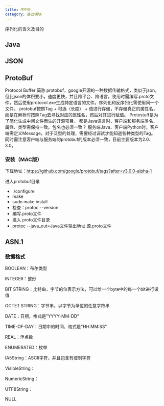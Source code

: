```yaml
---
title: 序列化
category: 基础模块
---
```


序列化的含义及目的

<!--more-->

## Java

## JSON

## ProtoBuf

Protocol Buffer 简称 protobuf，google开源的一种数据传输格式，类似于json，但比json的体积要小，速度更快，并且跨平台、跨语言。使用时需编写.proto文件，然后使用protocol.exe生成特定语言的文件。序列化和反序列化需使用同一个文件。
protobuf按照Tag + 可选（长度） + 值进行存储，不存储真正的属性名，而是在解析时按照Tag去寻找对应的属性名，然后对其进行赋值。
Protostuff是为了简化生成中间文件而生的开源项目。
都是Java语言时，客户端和服务端类名、属性、类型需保持一致。包名也必须一致？
服务端Java、客户端Python时，客户端需定义Message。对于泛型的处理，需要经过调试才能知道各种类型的Tag。
同时需注意客户端与服务端的protobuf的版本必须一致，目前主要版本为2.0、3.0。

### 安装（MAC版）

下载地址：https://github.com/google/protobuf/tags?after=v3.0.0-alpha-1

进入protobuf目录

- ./configure
- make
- sudo make install
- 检查：protoc --version
- 编写.proto文件
- 进入 proto文件目录
- protoc --java_out=Java文件输出地址 源.proto文件

## ASN.1

### 数据格式

BOOLEAN：布尔类型

INTEGER：整形

BIT STRING：比特串，字节的位表示方法，可以给一个byte中的每一个bit进行设值

OCTET STRING：字节串，以字节为单位的任意字符串

DATE：日期，格式是"YYYY-MM-DD"

TIME-OF-DAY：日期中的时间，格式是"HH:MM:SS"

REAL：浮点数

ENUMERATED：枚举

IA5String：ASCII字符，并且包含有控制字符

VisibleString：

NumericString：

UTF8String：

NULL





